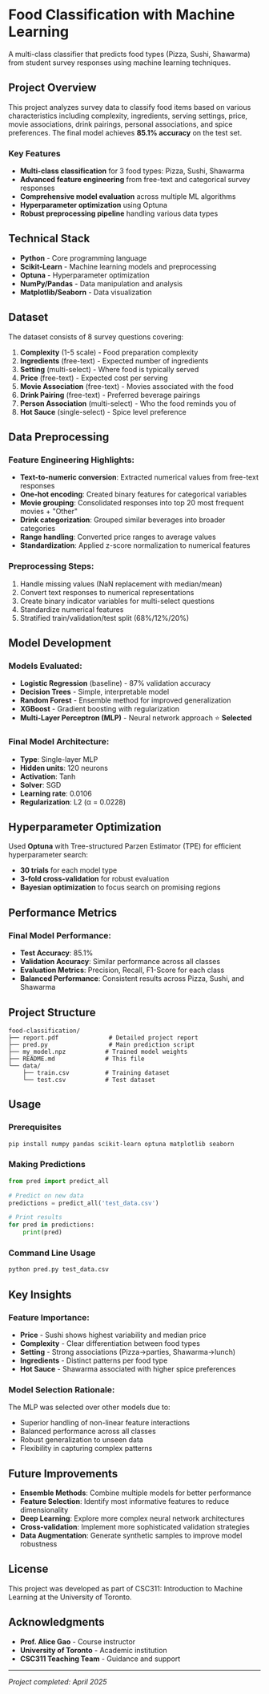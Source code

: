 # Food Classification with Machine Learning

A multi-class classifier that predicts food types (Pizza, Sushi, Shawarma) from student survey responses using machine learning techniques.

## Project Overview

This project analyzes survey data to classify food items based on various characteristics including complexity, ingredients, serving settings, price, movie associations, drink pairings, personal associations, and spice preferences. The final model achieves **85.1% accuracy** on the test set.

### Key Features
- **Multi-class classification** for 3 food types: Pizza, Sushi, Shawarma
- **Advanced feature engineering** from free-text and categorical survey responses
- **Comprehensive model evaluation** across multiple ML algorithms
- **Hyperparameter optimization** using Optuna
- **Robust preprocessing pipeline** handling various data types

## Technical Stack

- **Python** - Core programming language
- **Scikit-Learn** - Machine learning models and preprocessing
- **Optuna** - Hyperparameter optimization
- **NumPy/Pandas** - Data manipulation and analysis
- **Matplotlib/Seaborn** - Data visualization

## Dataset

The dataset consists of 8 survey questions covering:

1. **Complexity** (1-5 scale) - Food preparation complexity
2. **Ingredients** (free-text) - Expected number of ingredients
3. **Setting** (multi-select) - Where food is typically served
4. **Price** (free-text) - Expected cost per serving
5. **Movie Association** (free-text) - Movies associated with the food
6. **Drink Pairing** (free-text) - Preferred beverage pairings
7. **Person Association** (multi-select) - Who the food reminds you of
8. **Hot Sauce** (single-select) - Spice level preference

## Data Preprocessing

### Feature Engineering Highlights:
- **Text-to-numeric conversion**: Extracted numerical values from free-text responses
- **One-hot encoding**: Created binary features for categorical variables
- **Movie grouping**: Consolidated responses into top 20 most frequent movies + "Other"
- **Drink categorization**: Grouped similar beverages into broader categories
- **Range handling**: Converted price ranges to average values
- **Standardization**: Applied z-score normalization to numerical features

### Preprocessing Steps:
1. Handle missing values (NaN replacement with median/mean)
2. Convert text responses to numerical representations
3. Create binary indicator variables for multi-select questions
4. Standardize numerical features
5. Stratified train/validation/test split (68%/12%/20%)

## Model Development

### Models Evaluated:
- **Logistic Regression** (baseline) - 87% validation accuracy
- **Decision Trees** - Simple, interpretable model
- **Random Forest** - Ensemble method for improved generalization
- **XGBoost** - Gradient boosting with regularization
- **Multi-Layer Perceptron (MLP)** - Neural network approach ⭐ **Selected**

### Final Model Architecture:
- **Type**: Single-layer MLP
- **Hidden units**: 120 neurons
- **Activation**: Tanh
- **Solver**: SGD
- **Learning rate**: 0.0106
- **Regularization**: L2 (α = 0.0228)

## Hyperparameter Optimization

Used **Optuna** with Tree-structured Parzen Estimator (TPE) for efficient hyperparameter search:
- **30 trials** for each model type
- **3-fold cross-validation** for robust evaluation
- **Bayesian optimization** to focus search on promising regions

## Performance Metrics

### Final Model Performance:
- **Test Accuracy**: 85.1%
- **Validation Accuracy**: Similar performance across all classes
- **Evaluation Metrics**: Precision, Recall, F1-Score for each class
- **Balanced Performance**: Consistent results across Pizza, Sushi, and Shawarma

## Project Structure

```
food-classification/
├── report.pdf              # Detailed project report
├── pred.py                 # Main prediction script
├── my_model.npz           # Trained model weights
├── README.md              # This file
└── data/
    ├── train.csv          # Training dataset
    └── test.csv           # Test dataset
```

## Usage

### Prerequisites
```bash
pip install numpy pandas scikit-learn optuna matplotlib seaborn
```

### Making Predictions
```python
from pred import predict_all

# Predict on new data
predictions = predict_all('test_data.csv')

# Print results
for pred in predictions:
    print(pred)
```

### Command Line Usage
```bash
python pred.py test_data.csv
```

## Key Insights

### Feature Importance:
- **Price** - Sushi shows highest variability and median price
- **Complexity** - Clear differentiation between food types
- **Setting** - Strong associations (Pizza→parties, Shawarma→lunch)
- **Ingredients** - Distinct patterns per food type
- **Hot Sauce** - Shawarma associated with higher spice preferences

### Model Selection Rationale:
The MLP was selected over other models due to:
- Superior handling of non-linear feature interactions
- Balanced performance across all classes
- Robust generalization to unseen data
- Flexibility in capturing complex patterns

## Future Improvements

- **Ensemble Methods**: Combine multiple models for better performance
- **Feature Selection**: Identify most informative features to reduce dimensionality
- **Deep Learning**: Explore more complex neural network architectures
- **Cross-validation**: Implement more sophisticated validation strategies
- **Data Augmentation**: Generate synthetic samples to improve model robustness

## License

This project was developed as part of CSC311: Introduction to Machine Learning at the University of Toronto.

## Acknowledgments

- **Prof. Alice Gao** - Course instructor
- **University of Toronto** - Academic institution
- **CSC311 Teaching Team** - Guidance and support

---

*Project completed: April 2025*